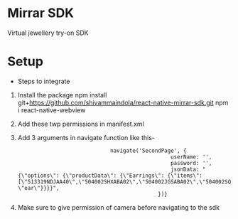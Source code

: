 # Mirrar SDK
Virtual jewellery try-on SDK

# Setup

- Steps to integrate

1. Install the package 
      npm install git+https://github.com/shivammaindola/react-native-mirrar-sdk.git
      npm i react-native-webview

2.       
    Add these twp permissions in manifest.xml 
    <uses-permission android:name="android.permission.INTERNET" />
    <uses-permission android:name="android.permission.CAMERA" />

3. Add 3 arguments in navigate function like this- 

									navigate('SecondPage', {
                                                       userName: '',
                                                       password: '',
                                                       jsonData: "{\"options\": {\"productData\": {\"Earrings\": {\"items\": [\"513319NDJAA40\",\"504002SHXABA02\",\"504002JGSABA02\",\"504002SQBABA02\",\"504002HQGAAA02\"],\"type\": \"ear\"}}}}",
                                                   })}

4. Make sure to give permission of camera before navigating to the sdk

